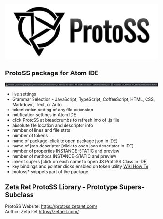 [![Zeta Ret ProtoSS Logo](https://raw.githubusercontent.com/ZetaRet/atom.io-packages/master/images/protoss_logo_name_atom.png)](https://protoss.zetaret.com/)

## ProtoSS package for Atom IDE
[![Zeta Ret ProtoSS Atom IDE](https://raw.githubusercontent.com/ZetaRet/atom.io-packages/master/images/atom-ide-protoss-bar.png)](https://atom.io/packages/ide-protoss)
- live settings  
- Grammar Selection - JavaScript, TypeScript, CoffeeScript, HTML, CSS, Markdown, Text, or Auto  
- tokenization setting of any file extension  
- notification settings in Atom IDE  
- click ProtoSS at breadcrumbs to refresh info of .js file  
- absolute file location and descriptor info  
- number of lines and file stats  
- number of tokens   
- name of package [click to open package json in IDE]  
- name of json descriptor [click to open json descriptor in IDE]  
- number of properties INSTANCE-STATIC and preview  
- number of methods INSTANCE-STATIC and preview  
- inherit supers [click on each name to open JS ProtoSS Class in IDE]  
- key bindings and pointer clicks enabled on token utility [Wiki How To](https://github.com/ZetaRet/ide-protoss/wiki/How-to)  
- protoss* snippets part of the package  

## Zeta Ret ProtoSS Library - Prototype Supers-Subclass

ProtoSS Website: https://protoss.zetaret.com/  
Author: Zeta Ret https://zetaret.com/
